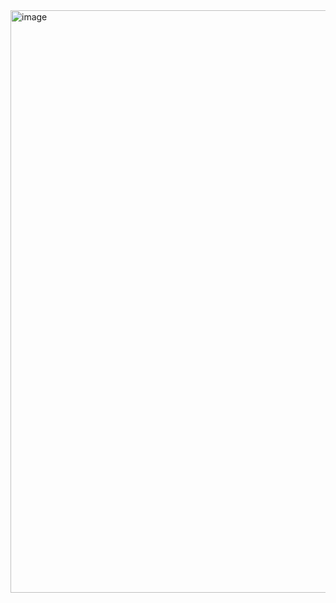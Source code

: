<img width="932" alt="image" src="https://github.com/user-attachments/assets/24bc0031-87ec-4a15-a82c-e37cc14c3b2f">
